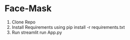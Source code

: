 # Face-Mask

1) Clone Repo
2) Install Requirements using pip install -r requirements.txt
3) Run streamlit run App.py 